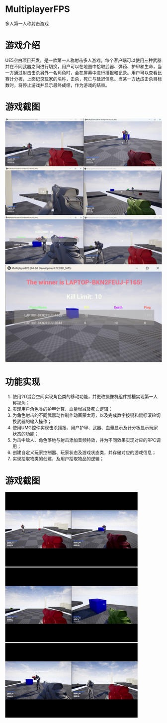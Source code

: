 # MultiplayerFPS
多人第一人称射击游戏
# 游戏介绍
UE5空白项目开发，是一款第一人称射击多人游戏。每个客户端可以使用三种武器并在不同武器之间进行切换，用户可以在地图中拾取武器、弹药、护甲和生命，当一方通过射击击杀另外一名角色时，会在屏幕中进行播报和记录。用户可以查看比赛计分板，上面记录玩家的名称，击杀，死亡与延迟信息。当某一方达成击杀目标数时，将停止游戏并显示最终成绩，作为游戏的结束。
# 游戏截图
![pho1](https://github.com/bgsheep/MultiplayerFPS/blob/main/demos/screen%20shot1.png)
![pho1](https://github.com/bgsheep/MultiplayerFPS/blob/main/demos/screen%20shot2.png)
![pho1](https://github.com/bgsheep/MultiplayerFPS/blob/main/demos/screen%20shot3.png)
![pho1](https://github.com/bgsheep/MultiplayerFPS/blob/main/demos/screen%20shot4.png)

# 功能实现
1. 使用2D混合空间实现角色类的移动功能，并更改摄像机组件插槽实现第一人称视角；
2. 实现用户角色类的护甲计算、血量增减及死亡逻辑；
3. 为角色射击的不同武器动作制作动画蒙太奇，以及完成数字按键和鼠标滚轮切换武器的输入操作；
4. 使用UMG控件实现击杀播报、用户护甲、武器、血量显示及计分板显示玩家状态的功能；
5. 为击中敌人、角色落地与射击添加音频特效，并为不同效果实现对应的RPC调用；
6. 创建自定义玩家控制器、玩家状态及游戏状态类，并存储对应的游戏信息；
7. 实现拾取物类的创建，及用户拾取物品的逻辑；

# 游戏截图
![pho1](https://github.com/bgsheep/MultiplayerFPS/blob/main/demos/demo1.gif)
![pho1](https://github.com/bgsheep/MultiplayerFPS/blob/main/demos/demo2.gif)
![pho1](https://github.com/bgsheep/MultiplayerFPS/blob/main/demos/demo3.gif)
